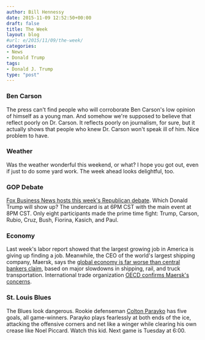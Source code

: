 ```yaml
---
author: Bill Hennessy
date: 2015-11-09 12:52:50+00:00
draft: false
title: The Week
layout: blog
#url: e/2015/11/09/the-week/
categories:
- News
- Donald Trump
tags:
- Donald J. Trump
type: "post"
---
```


### Ben Carson



The press can't find people who will corroborate Ben Carson's low opinion of himself as a young man. And somehow we're supposed to believe that reflect poorly on Dr. Carson. It reflects poorly on journalism, for sure, but it actually shows that people who knew Dr. Carson won't speak ill of him. Nice problem to have.



### Weather



Was the weather wonderful this weekend, or what? I hope you got out, even if just to do some yard work. The week ahead looks delightful, too.



### GOP Debate



[Fox Business News hosts this week's Republican debate](https://www.foxbusiness.com/industries/2015/11/05/fox-business-networkwsj-gop-candidate-debate-lineup-announced/?intcmp=marketfeatures). Which Donald Trump will show up? The undercard is at 6PM CST with the main event at 8PM CST. Only eight participants made the prime time fight: Trump, Carson, Rubio, Cruz, Bush, Fiorina, Kasich, and Paul.



### Economy



Last week's labor report showed that the largest growing job in America is giving up finding a job. Meanwhile, the CEO of the world's largest shipping company, Maersk, says the [global economy is far worse than central bankers claim](https://www.businessinsider.com/moeller-maersk-ceo-says-global-growth-worse-than-expected-2015-11), based on major slowdowns in shipping, rail, and truck transportation. International trade organization [OECD confirms Maersk's concerns](https://www.businessinsider.com/oecd-trade-figures-deeply-concerning-could-lead-to-global-recession-2015-11).



### St. Louis Blues



The Blues look dangerous. Rookie defenseman [Colton Parayko](https://blues.nhl.com/club/player.htm?id=8476892) has five goals, all game-winners. Parayko plays fearlessly at both ends of the ice, attacking the offensive corners and net like a winger while clearing his own crease like Noel Piccard. Watch this kid. Next game is Tuesday at 6:00.




